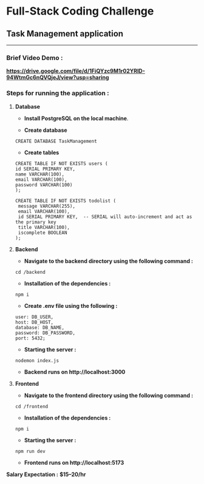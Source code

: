 # Full-Stack Coding Challenge

## Task Management application

---

### Brief Video Demo :

**https://drive.google.com/file/d/1FiQYzc9M1r02YRID-94WtmGc6nQVQjeJ/view?usp=sharing**


### Steps for running the application :

1. **Database**
   - **Install PostgreSQL on the local machine**.
  
     
   - **Create database**
   ```
   CREATE DATABASE TaskManagement
   ```


   - **Create tables**
   ```
   CREATE TABLE IF NOT EXISTS users (
   id SERIAL PRIMARY KEY,
   name VARCHAR(100),
   email VARCHAR(100),
   password VARCHAR(100)
   );
   ```
   ```
   CREATE TABLE IF NOT EXISTS todolist (
    message VARCHAR(255),
    email VARCHAR(100),
    id SERIAL PRIMARY KEY,  -- SERIAL will auto-increment and act as the primary key
    title VARCHAR(100),
    iscomplete BOOLEAN
   );
   ```
2. **Backend**
   - **Navigate to the backend directory using the following command :**
   ```
   cd /backend
   ```
   - **Installation of the dependencies :**
   ```
   npm i
   ```
   - **Create .env file using the following :**
   ```
   user: DB_USER,
   host: DB_HOST,
   database: DB_NAME,
   password: DB_PASSWORD,
   port: 5432;
   ```
   
   - **Starting the server :**
   ```
   nodemon index.js
   ```
   - **Backend runs on http://localhost:3000**

3. **Frontend**
   - **Navigate to the frontend directory using the following command :**
   ```
   cd /frontend
   ```
   - **Installation of the dependencies :**
   ```
   npm i
   ```
   
   - **Starting the server :**
   ```
   npm run dev
   ```
   - **Frontend runs on http://localhost:5173**
  
**Salary Expectation :**
**$15–20/hr**
   

